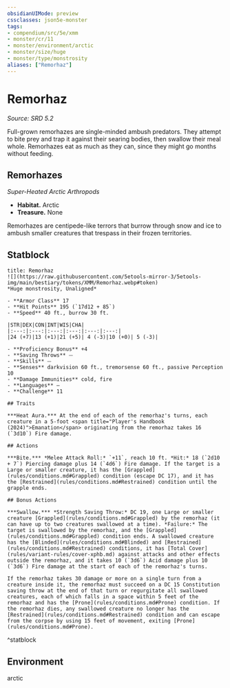 ```yaml
---
obsidianUIMode: preview
cssclasses: json5e-monster
tags:
- compendium/src/5e/xmm
- monster/cr/11
- monster/environment/arctic
- monster/size/huge
- monster/type/monstrosity
aliases: ["Remorhaz"]
---
```

# Remorhaz
*Source: SRD 5.2*  

Full-grown remorhazes are single-minded ambush predators. They attempt to bite prey and trap it against their searing bodies, then swallow their meal whole. Remorhazes eat as much as they can, since they might go months without feeding.

## Remorhazes

*Super-Heated Arctic Arthropods*

- **Habitat.** Arctic  
- **Treasure.** None  

Remorhazes are centipede-like terrors that burrow through snow and ice to ambush smaller creatures that trespass in their frozen territories.

## Statblock

```ad-statblock
title: Remorhaz
![](https://raw.githubusercontent.com/5etools-mirror-3/5etools-img/main/bestiary/tokens/XMM/Remorhaz.webp#token)
*Huge monstrosity, Unaligned*

- **Armor Class** 17
- **Hit Points** 195 (`17d12 + 85`)
- **Speed** 40 ft., burrow 30 ft.

|STR|DEX|CON|INT|WIS|CHA|
|:---:|:---:|:---:|:---:|:---:|:---:|
|24 (+7)|13 (+1)|21 (+5)| 4 (-3)|10 (+0)| 5 (-3)|

- **Proficiency Bonus** +4
- **Saving Throws** ⏤
- **Skills** ⏤
- **Senses** darkvision 60 ft., tremorsense 60 ft., passive Perception 10
- **Damage Immunities** cold, fire
- **Languages** —
- **Challenge** 11

## Traits

***Heat Aura.*** At the end of each of the remorhaz's turns, each creature in a 5-foot <span title="Player's Handbook (2024)">Emanation</span> originating from the remorhaz takes 16 (`3d10`) Fire damage.

## Actions

***Bite.*** *Melee Attack Roll:* `+11`, reach 10 ft. *Hit:* 18 (`2d10 + 7`) Piercing damage plus 14 (`4d6`) Fire damage. If the target is a Large or smaller creature, it has the [Grappled](rules/conditions.md#Grappled) condition (escape DC 17), and it has the [Restrained](rules/conditions.md#Restrained) condition until the grapple ends.

## Bonus Actions

***Swallow.*** *Strength Saving Throw:* DC 19, one Large or smaller creature [Grappled](rules/conditions.md#Grappled) by the remorhaz (it can have up to two creatures swallowed at a time). *Failure:* The target is swallowed by the remorhaz, and the [Grappled](rules/conditions.md#Grappled) condition ends. A swallowed creature has the [Blinded](rules/conditions.md#Blinded) and [Restrained](rules/conditions.md#Restrained) conditions, it has [Total Cover](rules/variant-rules/cover-xphb.md) against attacks and other effects outside the remorhaz, and it takes 10 (`3d6`) Acid damage plus 10 (`3d6`) Fire damage at the start of each of the remorhaz's turns.

If the remorhaz takes 30 damage or more on a single turn from a creature inside it, the remorhaz must succeed on a DC 15 Constitution saving throw at the end of that turn or regurgitate all swallowed creatures, each of which falls in a space within 5 feet of the remorhaz and has the [Prone](rules/conditions.md#Prone) condition. If the remorhaz dies, any swallowed creature no longer has the [Restrained](rules/conditions.md#Restrained) condition and can escape from the corpse by using 15 feet of movement, exiting [Prone](rules/conditions.md#Prone).
```
^statblock

## Environment

arctic